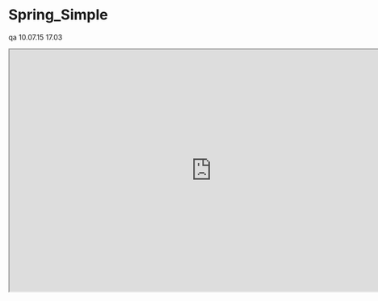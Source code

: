 Spring_Simple
=============
qa 10.07.15
17.03

<iframe src="https://codenvy.com/ide-resources/share/project/ws_01/Spring_ws01" width="800" height="480"></iframe>
